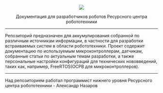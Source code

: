 <p align="center"> 
<img src="https://user-images.githubusercontent.com/91759086/181433620-1dd0bba1-1593-4660-9aaf-9e74952995b4.png">
</p>
<p align="center"> 
Документация для разработчиков роботов Ресурсного центра робототехники
</p>

______________________________________________________________________________________________________________________________________________________

Репозиторий предназначен для аккумулирования собранной по различным источникам информации, в частности для разработки встраиваемых систем в области робототехники. Проект содержит документацию по используемым микроконтроллерам, датчикам, собранные статьи по актуальным темам разработки, а также персональные настройки конфигураций для технических нововведений, таких как, например, FreeRTOS(ОСРВ для микроконтроллеров).
______________________________________________________________________________________________________________________________________________________

Над репозиторием работал программист нижнего уровня Ресурсного центра робототехники - Александр Назаров 
